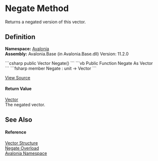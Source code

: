 # Negate Method


Returns a negated version of this vector.



## Definition
**Namespace:** <a href="N_Avalonia">Avalonia</a>  
**Assembly:** Avalonia.Base (in Avalonia.Base.dll) Version: 11.2.0

<Tabs groupId="api-code-preview">
<TabItem value="csharp" label="C#">
```csharp
public Vector Negate()
```
</TabItem>
<TabItem value="vb" label="VB">
```vb
Public Function Negate As Vector
```
</TabItem>
<TabItem value="fsharp" label="F#">
```fsharp
member Negate : unit -> Vector 
```
</TabItem>
</Tabs>



<a href="https://github.com/AvaloniaUI/Avalonia/tree/master/src/Avalonia.Base/Vector.cs#L233" title="View the source code">View Source</a>



#### Return Value
<a href="T_Avalonia_Vector">Vector</a>  
The negated vector.

## See Also


#### Reference
<a href="T_Avalonia_Vector">Vector Structure</a>  
<a href="Overload_Avalonia_Vector_Negate">Negate Overload</a>  
<a href="N_Avalonia">Avalonia Namespace</a>  


